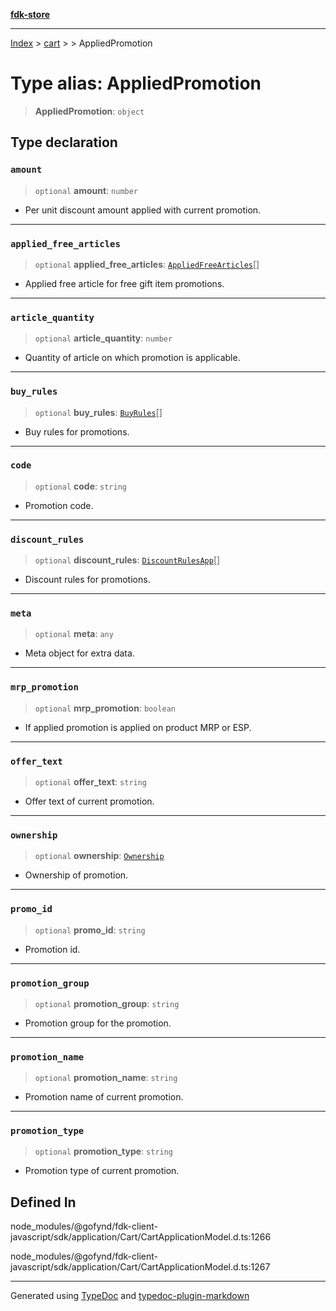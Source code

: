 [**fdk-store**](../../../README.md)
***

[Index](../../../API.md) > [cart](../../README.md) > [<internal>](../README.md) > AppliedPromotion

# Type alias: AppliedPromotion

> **AppliedPromotion**: `object`

## Type declaration

### `amount`

> `optional` **amount**: `number`

- Per unit discount amount applied with current promotion.

***

### `applied_free_articles`

> `optional` **applied\_free\_articles**: [`AppliedFreeArticles`](type-alias.AppliedFreeArticles.md)[]

- Applied free
article for free gift item promotions.

***

### `article_quantity`

> `optional` **article\_quantity**: `number`

- Quantity of article on which
promotion is applicable.

***

### `buy_rules`

> `optional` **buy\_rules**: [`BuyRules`](type-alias.BuyRules.md)[]

- Buy rules for promotions.

***

### `code`

> `optional` **code**: `string`

- Promotion code.

***

### `discount_rules`

> `optional` **discount\_rules**: [`DiscountRulesApp`](type-alias.DiscountRulesApp.md)[]

- Discount rules for promotions.

***

### `meta`

> `optional` **meta**: `any`

- Meta object for extra data.

***

### `mrp_promotion`

> `optional` **mrp\_promotion**: `boolean`

- If applied promotion is applied on
product MRP or ESP.

***

### `offer_text`

> `optional` **offer\_text**: `string`

- Offer text of current promotion.

***

### `ownership`

> `optional` **ownership**: [`Ownership`](type-alias.Ownership.md)

- Ownership of promotion.

***

### `promo_id`

> `optional` **promo\_id**: `string`

- Promotion id.

***

### `promotion_group`

> `optional` **promotion\_group**: `string`

- Promotion group for the promotion.

***

### `promotion_name`

> `optional` **promotion\_name**: `string`

- Promotion name of current promotion.

***

### `promotion_type`

> `optional` **promotion\_type**: `string`

- Promotion type of current promotion.

## Defined In

node\_modules/@gofynd/fdk-client-javascript/sdk/application/Cart/CartApplicationModel.d.ts:1266

node\_modules/@gofynd/fdk-client-javascript/sdk/application/Cart/CartApplicationModel.d.ts:1267

***
Generated using [TypeDoc](https://typedoc.org/) and [typedoc-plugin-markdown](https://www.npmjs.com/package/typedoc-plugin-markdown)

